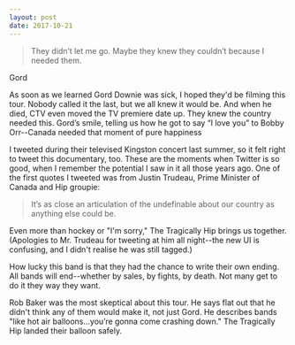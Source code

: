 ```yaml
---
layout: post
date: 2017-10-21
---
```


>They didn’t let me go. Maybe they knew they couldn’t because I needed them.

Gord

As soon as we learned Gord Downie was sick, I hoped they'd be filming this tour. Nobody called it the last, but we all knew it would be. And when he died, CTV even moved the TV premiere date up. They knew the country needed this. Gord’s smile, telling us how he got to say “I love you” to Bobby Orr--Canada needed that moment of pure happiness

I tweeted during their televised Kingston concert last summer, so it felt right to tweet this documentary, too. These are the moments when Twitter is so good, when I remember the potential I saw in it all those years ago. One of the first quotes I tweeted was from 
Justin Trudeau, Prime Minister of Canada and Hip groupie: 

>It’s as close an articulation of the undefinable about our country as anything else could be.

Even more than hockey or "I'm sorry," The Tragically Hip brings us together. (Apologies to Mr. Trudeau for tweeting at him all night--the new UI is confusing, and I didn't realise he was still tagged.)

How lucky this band is that they had the chance to write their own ending. All bands will end--whether by sales, by fights, by death. Not many get to do it they way they want.

Rob Baker was the most skeptical about this tour. He says flat out that he didn't think any of them would make it, not just Gord. He describes bands "like hot air balloons...you’re gonna come crashing down." The Tragically Hip landed their balloon safely.
